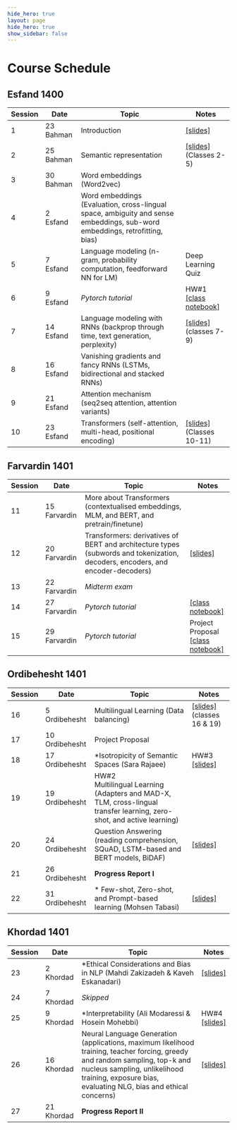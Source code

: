 ```yaml
---
hide_hero: true
layout: page
hide_hero: true
show_sidebar: false
---
```


# Course Schedule

## Esfand 1400

| Session 	| Date	| Topic | Notes |
|------|------|------|------|
| 1 | 23 Bahman | Introduction	| [[slides]](https://github.com/teias-courses/nlp00/blob/gh-pages/slides/C1-Introduction.pdf) |
| 2 | 25 Bahman | Semantic representation | [[slides]](https://github.com/teias-courses/nlp00/blob/gh-pages/slides/C2-Semantic_Representation.pdf) (Classes 2-5) |
| 3 | 30 Bahman | Word embeddings	(Word2vec) | |
| 4 | 2 Esfand  | Word embeddings (Evaluation, cross-lingual space, ambiguity and sense embeddings, sub-word embeddings, retrofitting, bias)	| |
| 5 | 7 Esfand  | Language modeling	(n-gram, probability computation, feedforward NN for LM) | Deep Learning Quiz |
| 6 | 9 Esfand  | *Pytorch tutorial*| HW#1 <br /> [[class notebook]](https://github.com/teias-courses/nlp00/raw/gh-pages/resources/Practical_NLP_Tutorial_Session_1.ipynb) |
| 7 | 14 Esfand | Language modeling with RNNs	(backprop through time, text generation, perplexity) |[[slides]](https://github.com/teias-courses/nlp00/blob/gh-pages/slides/C3-RNNS_and_LMs.pdf) (classes 7-9)|
| 8 | 16 Esfand | Vanishing gradients and fancy RNNs (LSTMs, bidirectional and stacked RNNs) ||
| 9 | 21 Esfand | Attention mechanism (seq2seq attention, attention variants) ||
| 10 | 23 Esfand | Transformers (self-attention, multi-head, positional encoding) | [[slides]](https://github.com/teias-courses/nlp00/blob/gh-pages/slides/C4-Transformers_and_BERT.pdf) (Classes 10-11)|


## Farvardin 1401

| Session 	| Date	| Topic | Notes |
|------|------|------|------|
| 11 | 15 Farvardin | More about Transformers (contextualised embeddings, MLM, and BERT, and pretrain/finetune)| |
| 12 | 20 Farvardin | Transformers: derivatives of BERT and architecture types (subwords and tokenization, decoders, encoders, and encoder-decoders) | [[slides]](https://github.com/teias-courses/nlp00/blob/gh-pages/slides/C5-More_About_Transformers.pdf)|
| 13 | 22 Farvardin | *Midterm exam* ||
| 14 | 27 Farvardin | *Pytorch tutorial* |[[class notebook]](https://github.com/teias-courses/nlp00/raw/gh-pages/resources/Practical_NLP_Tutorial_Session_2.ipynb) |
| 15 | 29 Farvardin | *Pytorch tutorial* | Project Proposal <br /> [[class notebook]](https://github.com/teias-courses/nlp00/raw/gh-pages/resources/Practical_NLP_Tutorial_Session_3.ipynb) |

## Ordibehesht 1401

| Session 	| Date	| Topic | Notes |
|------|------|------|------|
| 16 | 5 Ordibehesht | Multilingual Learning (Data balancing) | [[slides]](https://github.com/teias-courses/nlp00/blob/gh-pages/slides/C6-Multilingual_Learning.pdf) (classes 16 & 19)|
| 17 | 10 Ordibehesht |  Project Proposal ||
| 18 | 17 Ordibehesht | \*Isotropicity of Semantic Spaces (Sara Rajaee) | HW#3 <br/> [[slides]](https://github.com/teias-courses/nlp00/blob/gh-pages/slides/Isotropy.pdf) |
| 19 | 19 Ordibehesht |   HW#2 <br /> Multilingual Learning (Adapters and MAD-X, TLM, cross-lingual transfer learning, zero-shot, and active learning) ||
| 20 | 24 Ordibehesht |  Question Answering (reading comprehension, SQuAD, LSTM-based and BERT models, BiDAF)  | [[slides]](https://github.com/teias-courses/nlp00/blob/gh-pages/slides/C7-Question_Answering.pdf) |
| 21 | 26 Ordibehesht | **Progress Report I** ||
| 22 | 31 Ordibehesht | \* Few-shot, Zero-shot, and Prompt-based learning (Mohsen Tabasi)  | [[slides]](https://github.com/teias-courses/nlp00/blob/gh-pages/slides/Few-shot.pdf) |


## Khordad 1401

| Session 	| Date	| Topic | Notes |
|------|------|------|------|
| 23 | 2 Khordad | \*Ethical Considerations and Bias in NLP (Mahdi Zakizadeh & Kaveh Eskanadari) |[[slides]](https://github.com/teias-courses/nlp00/blob/gh-pages/slides/Bias-Zakizadeh_Eskandari.pdf)|
| 24 | 7 Khordad | _Skipped_ ||
| 25 | 9 Khordad | \*Interpretability (Ali Modaressi & Hosein Mohebbi)| HW#4 <br /> [[slides]](https://github.com/teias-courses/nlp00/blob/gh-pages/slides/Interpretability.pdf)|
| 26 | 16 Khordad | Neural Language Generation (applications, maximum likelihood training, teacher forcing, greedy and random sampling, top-k and nucleus sampling, unlikelihood training, exposure bias, evaluating NLG, bias and ethical concerns)  | [[slides]](https://github.com/teias-courses/nlp00/blob/gh-pages/slides/cs224n-2022-lecture12-generation-final.pdf) |
| 27 | 21 Khordad | **Progress Report II** ||
